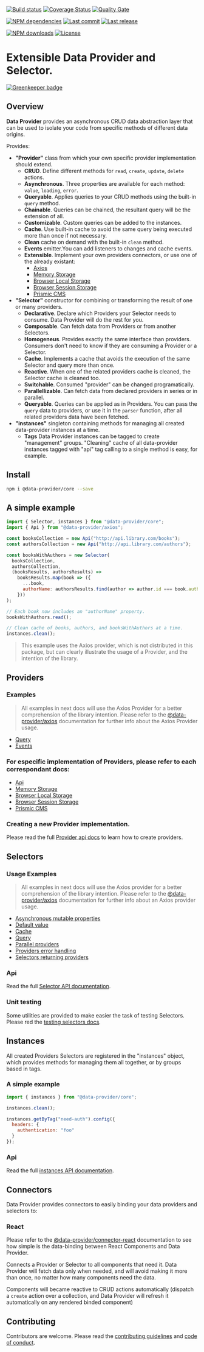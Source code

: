 [![Build status][travisci-image]][travisci-url] [![Coverage Status][coveralls-image]][coveralls-url] [![Quality Gate][quality-gate-image]][quality-gate-url]

[![NPM dependencies][npm-dependencies-image]][npm-dependencies-url] [![Last commit][last-commit-image]][last-commit-url] [![Last release][release-image]][release-url] 

[![NPM downloads][npm-downloads-image]][npm-downloads-url] [![License][license-image]][license-url]

# Extensible Data Provider and Selector.

[![Greenkeeper badge](https://badges.greenkeeper.io/data-provider/core.svg)](https://greenkeeper.io/)

## Overview

__Data Provider__ provides an asynchronous CRUD data abstraction layer that can be used to isolate your code from specific methods of different data origins.

Provides:

* __"Provider"__ class from which your own specific provider implementation should extend.
  * __CRUD__. Define different methods for `read`, `create`, `update`, `delete` actions.
  * __Asynchronous__. Three properties are available for each method: `value`, `loading`, `error`.
  * __Queryable__. Applies queries to your CRUD methods using the built-in `query` method.
  * __Chainable__. Queries can be chained, the resultant query will be the extension of all.
  * __Customizable__. Custom queries can be added to the instances.
  * __Cache__. Use built-in cache to avoid the same query being executed more than once if not necessary.
  * __Clean__ cache on demand with the built-in `clean` method.
  * __Events__ emitter.You can add listeners to changes and cache events.
  * __Extensible__. Implement your own providers connectors, or use one of the already existant:
    * [Axios][data-provider-axios-url]
    * [Memory Storage][data-provider-memory-url]
    * [Browser Local Storage][data-provider-browser-storage-url]
    * [Browser Session Storage][data-provider-browser-storage-url]
    * [Prismic CMS][data-provider-prismic-url]
* __"Selector"__ constructor for combining or transforming the result of one or many providers.
  * __Declarative__. Declare which Providers your Selector needs to consume. Data Provider will do the rest for you.
  * __Composable__. Can fetch data from Providers or from another Selectors.
  * __Homogeneus__. Provides exactly the same interface than providers. Consumers don't need to know if they are consuming a Provider or a Selector.
  * __Cache__. Implements a cache that avoids the execution of the same Selector and query more than once.
  * __Reactive__. When one of the related providers cache is cleaned, the Selector cache is cleaned too.
  * __Switchable__. Consumed "provider" can be changed programatically.
  * __Parallellizable__. Can fetch data from declared providers in series or in parallel.
  * __Queryable__. Queries can be applied as in Providers. You can pass the `query` data to providers, or use it in the `parser` function, after all related providers data have been fetched.
* __"instances"__ singleton containing methods for managing all created data-provider instances at a time.
	* __Tags__ Data Provider instances can be tagged to create "management" groups. "Cleaning" cache of all data-provider instances tagged with "api" tag calling to a single method is easy, for example.

## Install

```bash
npm i @data-provider/core --save
```

## A simple example

```js
import { Selector, instances } from "@data-provider/core";
import { Api } from "@data-provider/axios";

const booksCollection = new Api("http://api.library.com/books");
const authorsCollection = new Api("http://api.library.com/authors");

const booksWithAuthors = new Selector(
  booksCollection,
  authorsCollection,
  (booksResults, authorsResults) =>
    booksResults.map(book => ({
      ...book,
      authorName: authorsResults.find(author => author.id === book.author)
    }))
);

// Each book now includes an "authorName" property.
booksWithAuthors.read();

// Clean cache of books, authors, and booksWithAuthors at a time.
instances.clean();
```

> This example uses the Axios provider, which is not distributed in this package, but can clearly illustrate the usage of a Provider, and the intention of the library.

## Providers

### Examples

> All examples in next docs will use the Axios Provider for a better comprehension of the library intention. Please refer to the [@data-provider/axios][data-provider-axios-url] documentation for further info about the Axios Provider usage.

* [Query](docs/provider/query.md)
* [Events](docs/provider/events.md)

### For especific implementation of Providers, please refer to each correspondant docs:

* [Api][data-provider-axios-url]
* [Memory Storage][data-provider-memory-url]
* [Browser Local Storage][data-provider-browser-storage-url]
* [Browser Session Storage][data-provider-browser-storage-url]
* [Prismic CMS][data-provider-prismic-url]

### Creating a new Provider implementation.

Please read the full [Provider api docs](docs/provider/api.md) to learn how to create providers.

## Selectors

### Usage Examples

> All examples in next docs will use the Axios provider for a better comprehension of the library intention. Please refer to the [@data-provider/axios][data-provider-axios-url] documentation for further info about an Axios provider usage.

* [Asynchronous mutable properties](docs/selector/asynchronous-mutable-properties.md)
* [Default value](docs/selector/default-value.md)
* [Cache](docs/selector/cache.md)
* [Query](docs/selector/query.md)
* [Parallel providers](docs/selector/parallel-providers.md)
* [Providers error handling](docs/selector/providers-error-handling.md)
* [Selectors returning providers](docs/selector/selectors-returning-providers.md)

### Api

Read the full [Selector API documentation](docs/selector/api.md).

### Unit testing

Some utilities are provided to make easier the task of testing Selectors. Please red the [testing selectors docs](docs/selector/testing.md).

## Instances

All created Providers Selectors are registered in the "instances" object, which provides methods for managing them all together, or by groups based in tags.

### A simple example

```js
import { instances } from "@data-provider/core";

instances.clean();

instances.getByTag("need-auth").config({
  headers: {
    authentication: "foo"
  }
});
```

### Api

Read the full [instances API documentation](docs/instances/api.md).

## Connectors

Data Provider provides connectors to easily binding your data providers and selectors to:

### React

Please refer to the [@data-provider/connector-react][data-provider-connector-react-url] documentation to see how simple is the data-binding between React Components and Data Provider.

Connects a Provider or Selector to all components that need it. Data Provider will fetch data only when needed, and will avoid making it more than once, no matter how many components need the data.

Components will became reactive to CRUD actions automatically (dispatch a `create` action over a collection, and Data Provider will refresh it automatically on any rendered binded component)

## Contributing

Contributors are welcome.
Please read the [contributing guidelines](.github/CONTRIBUTING.md) and [code of conduct](.github/CODE_OF_CONDUCT.md).

[data-provider-axios-url]: https://github.com/data-provider/axios
[data-provider-memory-url]: https://github.com/data-provider/memory
[data-provider-browser-storage-url]: https://github.com/data-provider/browser-storage
[data-provider-prismic-url]: https://github.com/data-provider/prismic
[data-provider-connector-react-url]: https://github.com/data-provider/connector-react

[coveralls-image]: https://coveralls.io/repos/github/data-provider/core/badge.svg
[coveralls-url]: https://coveralls.io/github/data-provider/core
[travisci-image]: https://travis-ci.com/data-provider/core.svg?branch=master
[travisci-url]: https://travis-ci.com/data-provider/core
[last-commit-image]: https://img.shields.io/github/last-commit/data-provider/core.svg
[last-commit-url]: https://github.com/data-provider/core/commits
[license-image]: https://img.shields.io/npm/l/@data-provider/core.svg
[license-url]: https://github.com/data-provider/core/blob/master/LICENSE
[npm-downloads-image]: https://img.shields.io/npm/dm/@data-provider/core.svg
[npm-downloads-url]: https://www.npmjs.com/package/@data-provider/core
[npm-dependencies-image]: https://img.shields.io/david/data-provider/core.svg
[npm-dependencies-url]: https://david-dm.org/data-provider/core
[quality-gate-image]: https://sonarcloud.io/api/project_badges/measure?project=data-provider-core&metric=alert_status
[quality-gate-url]: https://sonarcloud.io/dashboard?id=data-provider-core
[release-image]: https://img.shields.io/github/release-date/data-provider/core.svg
[release-url]: https://github.com/data-provider/core/releases
